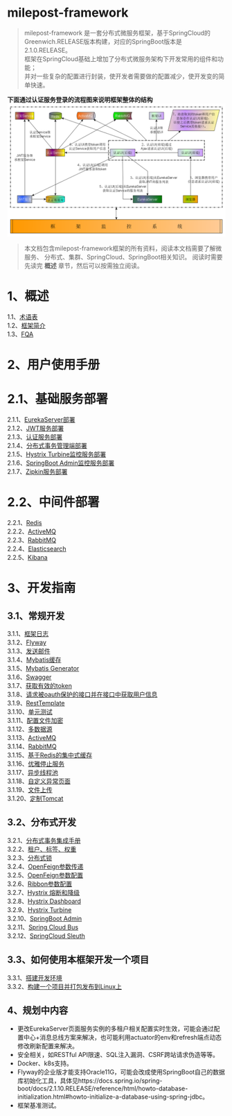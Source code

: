 # milepost-framework

> milepost-framework 是一套分布式微服务框架，基于SpringCloud的Greenwich.RELEASE版本构建，对应的SpringBoot版本是2.1.0.RELEASE。<br>
框架在SpringCloud基础上增加了分布式微服务架构下开发常用的组件和功能；<br>
并对一些复杂的配置进行封装，使开发者需要做的配置减少，使开发变的简单快速。<br>

**下面通过认证服务登录的流程图来说明框架整体的结构**
![images/认证服务登录流程图.bmp](1summary/images/认证服务登录流程图-0409-1.bmp)


> 本文档包含milepost-framework框架的所有资料，阅读本文档需要了解微服务、 
分布式、集群、SpringCloud、SpringBoot相关知识。
阅读时需要先读完 **概述** 章节，然后可以按需独立阅读。


# 1、概述
1.1、[术语表](1summary/1term.md)<br>
1.2、[框架简介](1summary/2introduction.md)<br>
1.3、[FQA](1summary/3fqa.md)<br>

# 2、用户使用手册
# 2.1、基础服务部署
2.1.1、[EurekaServer部署](2userManual/1baseServerDeploy/1eurekaServer.md)<br>
2.1.2、[JWT服务部署](2userManual/1baseServerDeploy/2jwtServer.md)<br>
2.1.3、[认证服务部署](2userManual/1baseServerDeploy/3authentication.md)<br>
2.1.4、[分布式事务管理端部署](2userManual/1baseServerDeploy/4tx-lcn-manager.md)<br>
2.1.5、[Hystrix Turbine监控服务部署](2userManual/1baseServerDeploy/5milepost-turbine.md)<br>
2.1.6、[SpringBoot Admin监控服务部署](2userManual/1baseServerDeploy/6milepost-admin.md)<br>
2.1.7、[Zipkin服务部署](2userManual/1baseServerDeploy/7zipkin.md)<br>


# 2.2、中间件部署
2.2.1、[Redis](2userManual/2middlewareDeploy/1redis.md)<br>
2.2.2、[ActiveMQ](2userManual/2middlewareDeploy/2activeMQ.md)<br>
2.2.3、[RabbitMQ](2userManual/2middlewareDeploy/3rabbitMQ.md)<br>
2.2.4、[Elasticsearch](2userManual/2middlewareDeploy/4elasticsearch.md)<br>
2.2.5、[Kibana](2userManual/2middlewareDeploy/5kibana.md)<br>


# 3、开发指南
## 3.1、常规开发
3.1.1、[框架日志](3guideForDevelopment/1commonDevelopment/1logger.md)<br>
3.1.2、[Flyway](3guideForDevelopment/1commonDevelopment/2flyway.md)<br>
3.1.3、[发送邮件](3guideForDevelopment/1commonDevelopment/3senderMail.md)<br>
3.1.4、[Mybatis缓存](3guideForDevelopment/1commonDevelopment/4mybatisCache.md)<br>
3.1.5、[Mybatis Generator](3guideForDevelopment/1commonDevelopment/5mybatisGenerator.md)<br>
3.1.6、[Swagger](3guideForDevelopment/1commonDevelopment/6swagger.md)<br>
3.1.7、[获取有效的token](3guideForDevelopment/1commonDevelopment/7getToken.md)<br>
3.1.8、[请求被oauth保护的接口并在接口中获取用户信息](3guideForDevelopment/1commonDevelopment/8auth.md)<br>
3.1.9、[RestTemplate](3guideForDevelopment/1commonDevelopment/9restTemplate.md)<br>
3.1.10、[单元测试](3guideForDevelopment/1commonDevelopment/10junitTest.md)<br>
3.1.11、[配置文件加密](3guideForDevelopment/1commonDevelopment/11configEncryption.md)<br>
3.1.12、[多数据源](3guideForDevelopment/1commonDevelopment/12dynamicDs.md)<br>
3.1.13、[ActiveMQ](3guideForDevelopment/1commonDevelopment/13activeMQ.md)<br>
3.1.14、[RabbitMQ](3guideForDevelopment/1commonDevelopment/14rabbitMQ.md)<br>
3.1.15、[基于Redis的集中式缓存](3guideForDevelopment/1commonDevelopment/15redis.md)<br>
3.1.16、[优雅停止服务](3guideForDevelopment/1commonDevelopment/16gracefullyStop.md)<br>
3.1.17、[异步线程池](3guideForDevelopment/1commonDevelopment/17asyncThreadPool.md)<br>
3.1.18、[自定义异常页面](3guideForDevelopment/1commonDevelopment/18customExPage.md)<br>
3.1.19、[文件上传](3guideForDevelopment/1commonDevelopment/19fileupload.md)<br>
3.1.20、[定制Tomcat](3guideForDevelopment/1commonDevelopment/20customizerTomcat.md)<br>


## 3.2、分布式开发
3.2.1、[分布式事务集成手册](3guideForDevelopment/2distributedDevelopment/1tx-lcn-client.md)<br>
3.2.2、[租户、标签、权重](3guideForDevelopment/2distributedDevelopment/2tenant.md)<br>
3.2.3、[分布式锁](3guideForDevelopment/2distributedDevelopment/3lock.md)<br>
3.2.4、[OpenFeign参数传递](3guideForDevelopment/2distributedDevelopment/4openFeignParam.md)<br>
3.2.5、[OpenFeign参数配置](3guideForDevelopment/2distributedDevelopment/5openFeignConf.md)<br>
3.2.6、[Ribbon参数配置](3guideForDevelopment/2distributedDevelopment/6ribbonConf.md)<br>
3.2.7、[Hystrix 熔断和降级](3guideForDevelopment/2distributedDevelopment/7hystrix.md)<br>
3.2.8、[Hystrix Dashboard](3guideForDevelopment/2distributedDevelopment/8hystrixDashboard.md)<br>
3.2.9、[Hystrix Turbine](3guideForDevelopment/2distributedDevelopment/9hystrixTurbine.md)<br>
3.2.10、[SpringBoot Admin](3guideForDevelopment/2distributedDevelopment/10springbootAdmin.md)<br>
3.2.11、[Spring Cloud Bus](3guideForDevelopment/2distributedDevelopment/11springCloudBus.md)<br>
3.2.12、[SpringCloud Sleuth](3guideForDevelopment/2distributedDevelopment/12springCloudSleuth.md)<br>


## 3.3、如何使用本框架开发一个项目
3.3.1、[搭建开发环境](3guideForDevelopment/3example/1buildDevEnv.md)<br>
3.3.2、[构建一个项目并打包发布到Linux上](3guideForDevelopment/3example/2projectExample.md)<br>

## 4、规划中内容
* 更改EurekaServer页面服务实例的多租户相关配置实时生效，可能会通过配置中心+消息总线方案来解决，也可能利用actuator的env和refresh端点动态修改刷新配置来解决。
* 安全相关，如RESTful API限速、SQL注入漏洞、CSRF跨站请求伪造等等。
* Docker、k8s支持。
* Flyway的企业版才能支持Oracle11G，可能会改成使用SpringBoot自己的数据库初始化工具，具体见https://docs.spring.io/spring-boot/docs/2.1.10.RELEASE/reference/html/howto-database-initialization.html#howto-initialize-a-database-using-spring-jdbc。
* 框架基准测试。


<!--
# 5、框架参考
* 《深入理解Spring Cloud与微服务构建 第2版》
* 方志朋相关书籍、博客
* [Spring Boot 2.1.0 Reference Guid](https://docs.spring.io/spring-boot/docs/2.1.0.RELEASE/reference/html/)<br>
* [Spring Cloud Greenwich.SR5 Reference Guid](https://cloud.spring.io/spring-cloud-static/Greenwich.SR5/)<br>
-->

<!--
需要补充的文档：
1、##3.3、使用本框架构建的开发示例


-->

<!--
需要增加的功能

-->
<!--
ButList
1、[WARN ] [o.s.s.oauth2.provider.endpoint.TokenEndpoint      : 169 ] - Handling error: ClientAbortException, java.io.IOException: 断开的管道

-->
